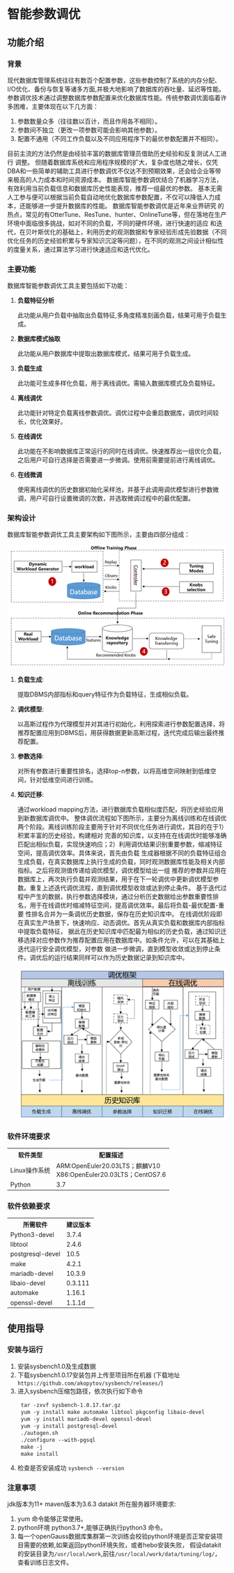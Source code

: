 # 智能参数调优

## 功能介绍

### 背景

现代数据库管理系统往往有数百个配置参数，这些参数控制了系统的内存分配、I/O优化、备份与恢复等诸多方面,并极大地影响了数据库的吞吐量、延迟等性能。
参数调优技术通过调整数据库参数配置来优化数据库性能。传统参数调优面临着许多困难，主要体现在以下几方面：
1. 参数数量众多（往往数以百计，而且作用各不相同）。
2. 参数间不独立（更改一项参数可能会影响其他参数）。
3. 配置不通用（不同工作负载以及不同应用程序下的最优参数配置并不相同）。

目前主流的方法仍然是由经验丰富的数据库管理员借助历史经验和反复测试人工进行 调整。
但随着数据库系统和应用程序规模的扩大，复杂度也随之增长，仅凭DBA和一些简单的辅助工具进行参数调优不仅达不到预期效果，还会给企业等带来极高的人力成本和时间资源成本。 
数据库智能参数调优结合了机器学习方法，有效利用当前负载信息和数据库历史性能表现，推荐一组最优的参数。
基本无需人工参与便可以根据当前负载自动地优化数据库参数配置，不仅可以降低人力成本，还能够进一步提升数据库的性能。
数据库智能参数调优是近年来业界研究 的热点，常见的有OtterTune、ResTune、hunter、OnlineTune等，但在落地在生产环境中面临很多挑战，如对不同的负载，不同的硬件环境，进行快速的适应 和迭代，在贝叶斯优化的基础上，利用历史的观测数据和专家经验形成先验数据（不同优化任务的历史经验积累与专家知识沉淀等问题），在不同的观测之间设计相似性的度量关系，通过算法学习进行快速适应和迭代优化。

### 主要功能

数据库智能参数调优工具主要包括如下功能：
1. **负载特征分析**

   此功能从用户负载中抽取出负载特征,多角度精准刻画负载，结果可用于负载生成。

2. **数据库模式抽取**

   此功能从用户数据库中提取出数据库模式，结果可用于负载生成。

3. **负载生成**

   此功能可生成多样化负载，用于离线调优。需输入数据库模式及负载特征。

4. **离线调优**

   此功能针对特定负载离线参数调优。调优过程中会重启数据库，调优时间较长，优化效果好。

5. **在线调优**

   此功能在不影响数据库正常运行的同时在线调优。快速推荐出一组优化负载，之后用户可自行选择是否需要进一步微调。使用前需要提前进行离线调优。

6. **在线微调**

   使用离线调优的历史数据初始化采样池，并基于此调用调优模型进行参数微调，用户可自行设置微调的次数，并选取微调过程中的最优配置。

### 架构设计

数据库智能参数调优工具主要架构如下图所示，主要由四部分组成：

<img src="figures/architecture.jpg"/>

1. **负载生成**: 

   提取DBMS内部指标和query特征作为负载特征，生成相似负载。

2. **调优模型**: 

   以高斯过程作为代理模型并对其进行初始化，利用探索进行参数配置选择，将推荐配置应用到DBMS后，用获得数据更新高斯过程，迭代完成后输出最终推荐配置。

3. **参数选择**: 

   对所有参数进行重要性排名，选择top-n参数，以将高维空间映射到低维空间，针对低维空间进行训练。

4. **知识迁移**: 

   通过workload mapping方法，进行数据库负载相似度匹配，将历史经验应用到新数据库调优中。
整体调优流程如下图所示，主要分为离线训练和在线调优两个阶段。离线训练阶段主要用于针对不同优化任务进行调优，其目的在于1）积累丰富的历史经验，构建相对
完善的知识库，以支持在在线调优时能够准确匹配出相似负载，实现快速响应；2）利用调优结果识别重要参数，缩减特征空间，提高调优效率。具体来说，首先由负载
生成器根据不同的负载特征组合生成负载，在真实数据库上执行生成的负载，同时观测数据库性能及相关内部指标。之后将观测值传递给调优模型，调优模型给出一组
推荐的参数并应用在数据库上，再次执行负载并观测结果，用于在下一轮调优中更新调优模型参数。重复上述迭代调优流程，直到调优模型收敛或达到停止条件。
基于迭代过程中产生的数据，执行参数选择模块，通过分析历史数据给出参数重要性排名，用于在线调优时缩减特征空间，提高调优效率。最后将负载-最优配置-重要
性排名合并为一条调优历史数据，保存在历史知识库中。 在线调优阶段即在真实生产场景下，快速响应、动态调优。首先从真实负载和数据库内部指标中提取负载特征，
据此在历史知识库中匹配最为相似的历史负载，通过知识迁移选择对应参数作为推荐配置应用在数据库中。如条件允许，可以在其基础上迭代运行安全调优模型，对参数
做进一步微调，直到模型收敛或达到停止条件。调优后的运行结果同样可以作为历史数据记录到知识库中。

   <img src="figures/architecture1.jpg"/>


### 软件环境要求

<table>
   <tr>
      <th>软件类型</th>
      <th>配置描述</th>
   </tr>
   <tr>
      <td>Linux操作系统</td>
      <td>ARM:OpenEuler20.03LTS；麒麟V10<br>X86:OpenEuler20.03LTS；CentOS7.6</td>
   </tr>
   <tr>
      <td>Python</td>
      <td>3.7</td>
   </tr>
</table>

### 软件依赖要求

<table>
   <tr>
      <th>所需软件</th>
      <th>建议版本</th>
   </tr>
   <tr>
      <td>Python3-devel</td>
      <td>3.7.4</td>
   </tr>
   <tr>
      <td>libtool</td>
      <td>2.4.6</td>
   </tr>
   <tr>
      <td>postgresql-devel</td>
      <td>10.5</td>
   </tr>
   <tr>
      <td>make</td>
      <td>4.2.1</td>
   </tr>
   <tr>
      <td>mariadb-devel</td>
      <td>10.3.9</td>
   </tr>
   <tr>
      <td>libaio-devel</td>
      <td>0.3.111</td>
   </tr>
   <tr>
      <td>automake</td>
      <td>1.16.1</td>
   </tr>
   <tr>
      <td>openssl-devel</td>
      <td>1.1.1d</td>
   </tr>
</table>

## 使用指导

### 安装与运行

1. 安装sysbench1.0及生成数据
2. 下载sysbench1.0.17安装包并上传至项目所在机器 (下载地址`https://github.com/akopytov/sysbench/releases/`)
3. 进入sysbench压缩包路径，依次执行如下命令
      ```
       tar -zxvf sysbench-1.0.17.tar.gz
       yum -y install make automake libtool pkgconfig libaio-devel
       yum -y install mariadb-devel openssl-devel
       yum -y install postgresql-devel
       ./autogen.sh
       ./configure --with-pgsql
       make -j
       make install
      ```
4. 检查是否安装成功 `sysbench --version`

### 注意事项

jdk版本为11+
maven版本为3.6.3
datakit 所在服务器环境要求:
1. yum 命令能够正常使用。
2. python环境 python3.7+,能够正确执行python3 命令。
3. 每一个openGauss数据库集群第一次训练会校验python环境是否正常安装项目需要的依赖,如果返回python环境失败，或者hebo安装失败，
假设datakit的安装目录为`/usr/local/work`,前往`/usr/local/work/data/tuning/log/`，查看训练日志文件。
